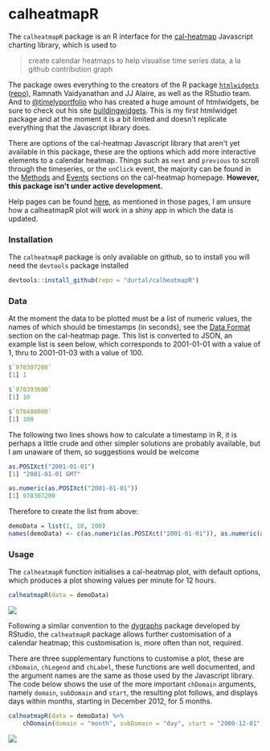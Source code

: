 calheatmapR
===========

The `calheatmapR` package is an R interface for the [cal-heatmap](https://github.com/kamisama/cal-heatmap) Javascript charting library, which is used to

> create calendar heatmaps to help visualise time series data, a la github contribution graph

The package owes everything to the creators of the R package [`htmlwidgets`](http://www.htmlwidgets.org/) ([repo](https://github.com/ramnathv/htmlwidgets)), Ramnath Vaidyanathan and JJ Alaire, as well as the RStudio team.  And to [@timelyportfolio](https://twitter.com/timelyportfolio) who has created a huge amount of htmlwidgets, be sure to check out his site [buildingwidgets](http://www.buildingwidgets.com/).  This is my first htmlwidget package and at the moment it is a bit limited and doesn't replicate everything that the Javascript library does.

There are options of the cal-heatmap Javascript library that aren't yet available in this package, these are the options which add more interactive elements to a calendar heatmap.  Things such as `next` and `previous` to scroll through the timeseries, or the `onClick` event, the majority can be found in the [Methods](https://kamisama.github.io/cal-heatmap/#methods) and [Events](https://kamisama.github.io/cal-heatmap/#events) sections on the cal-heatmap homepage.  **However, this package isn't under active development.**

Help pages can be found [here](http://durtal.github.io/calheatmapR/), as mentioned in those pages, I am unsure how a calheatmapR plot will work in a shiny app in which the data is updated.

### Installation

The `calheatmapR` package is only available on github, so to install you will need the `devtools` package installed

```R
devtools::install_github(repo = "durtal/calheatmapR")
```

### Data

At the moment the data to be plotted must be a list of numeric values, the names of which should be timestamps (in seconds), see the [Data Format](https://kamisama.github.io/cal-heatmap/#data-format) section on the cal-heatmap page.  This list is converted to JSON, an example list is seen below, which corresponds to 2001-01-01 with a value of 1, thru to 2001-01-03 with a value of 100.

```R
$`978307200`
[1] 1

$`978393600`
[1] 10

$`978480000`
[1] 100
```

The following two lines shows how to calculate a timestamp in R, it is perhaps a little crude and other simpler solutions are probably available, but I am unaware of them, so suggestions would be welcome

```R
as.POSIXct("2001-01-01")
[1] "2001-01-01 GMT"

as.numeric(as.POSIXct("2001-01-01"))
[1] 978307200
```

Therefore to create the list from above:

```R
demoData = list(1, 10, 100)
names(demoData) <- c(as.numeric(as.POSIXct("2001-01-01")), as.numeric(as.POSIXct("2001-01-02")), as.numeric(as.POSIXct("2001-01-03")))
```

### Usage

The `calheatmapR` function initialises a cal-heatmap plot, with default options, which produces a plot showing values per minute for 12 hours.

```R
calheatmapR(data = demoData)
```
![](https://raw.githubusercontent.com/durtal/calheatmapR/gh-pages/default-cal-heatmap.jpg)

Following a similar convention to the [dygraphs](http://rstudio.github.io/dygraphs/) package developed by RStudio, the `calheatmapR` package allows further customisation of a calendar heatmap; this customisation is, more often than not, required.

There are three supplementary functions to customise a plot, these are `chDomain`, `chLegend` and `chLabel`, these functions are well documented, and the argument names are the same as those used by the Javascript library.  The code below shows the use of the more important `chDomain` arguments, namely `domain`, `subDomain` and `start`, the resulting plot follows, and displays days within months, starting in December 2012, for 5 months.

```R
calheatmapR(data = demoData) %>%
    chDomain(domain = "month", subDomain = "day", start = "2000-12-01", range = 5)
```
![](https://raw.githubusercontent.com/durtal/calheatmapR/gh-pages/chDomain-cal-heatmap.jpg)
